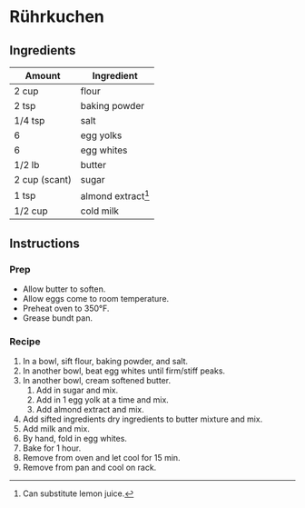 # Rührkuchen

## Ingredients

| Amount | Ingredient |
| ------ | ---------- |
| 2 cup | flour |
| 2 tsp | baking powder |
| 1/4 tsp | salt |
| 6 | egg yolks |
| 6 | egg whites |
| 1/2 lb | butter |
| 2 cup (scant) | sugar |
| 1 tsp | almond extract[^1] |
| 1/2 cup | cold milk |

## Instructions

### Prep

- Allow butter to soften.
- Allow eggs come to room temperature.
- Preheat oven to 350°F.
- Grease bundt pan.

### Recipe

1. In a bowl, sift flour, baking powder, and salt.
1. In another bowl, beat egg whites until firm/stiff peaks.
1. In another bowl, cream softened butter.
    1. Add in sugar and mix.
    1. Add in 1 egg yolk at a time and mix.
    1. Add almond extract and mix.
1. Add sifted ingredients dry ingredients to butter mixture and mix.
1. Add milk and mix.
1. By hand, fold in egg whites.
1. Bake for 1 hour.
1. Remove from oven and let cool for 15 min.
1. Remove from pan and cool on rack.

[^1]: Can substitute lemon juice.
